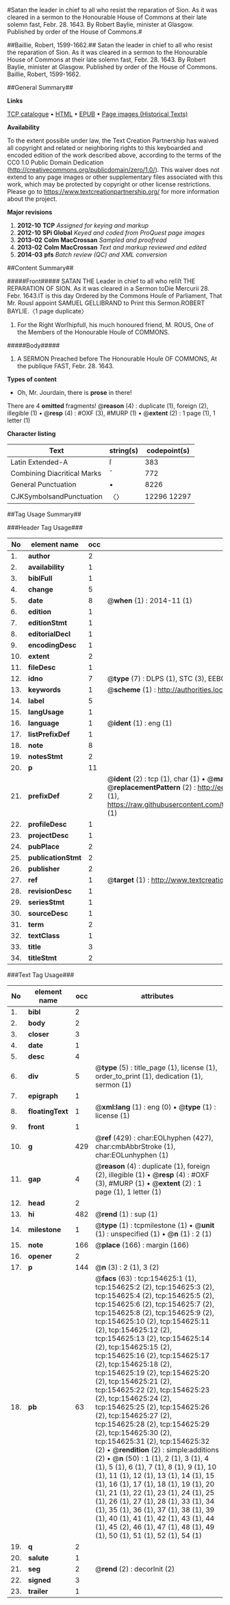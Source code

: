 #Satan the leader in chief to all who resist the reparation of Sion. As it was cleared in a sermon to the Honourable House of Commons at their late solemn fast, Febr. 28. 1643. By Robert Baylie, minister at Glasgow. Published by order of the House of Commons.#

##Baillie, Robert, 1599-1662.##
Satan the leader in chief to all who resist the reparation of Sion. As it was cleared in a sermon to the Honourable House of Commons at their late solemn fast, Febr. 28. 1643. By Robert Baylie, minister at Glasgow. Published by order of the House of Commons.
Baillie, Robert, 1599-1662.

##General Summary##

**Links**

[TCP catalogue](http://www.ota.ox.ac.uk/tcp/)  • 
[HTML](http://tei.it.ox.ac.uk/tcp/Texts-HTML/free/A77/A77480.html)  • 
[EPUB](http://tei.it.ox.ac.uk/tcp/Texts-EPUB/free/A77/A77480.epub) • 
[Page images (Historical Texts)](https://historicaltexts.jisc.ac.uk/eebo-99868799e)

**Availability**

To the extent possible under law, the Text Creation Partnership has waived all copyright and related or neighboring rights to this keyboarded and encoded edition of the work described above, according to the terms of the CC0 1.0 Public Domain Dedication (http://creativecommons.org/publicdomain/zero/1.0/). This waiver does not extend to any page images or other supplementary files associated with this work, which may be protected by copyright or other license restrictions. Please go to https://www.textcreationpartnership.org/ for more information about the project.

**Major revisions**

1. __2012-10__ __TCP__ *Assigned for keying and markup*
1. __2012-10__ __SPi Global__ *Keyed and coded from ProQuest page images*
1. __2013-02__ __Colm MacCrossan__ *Sampled and proofread*
1. __2013-02__ __Colm MacCrossan__ *Text and markup reviewed and edited*
1. __2014-03__ __pfs__ *Batch review (QC) and XML conversion*

##Content Summary##

#####Front#####
SATAN THE Leader in chief to all who reſiſt THE REPARATION OF SION. As it was cleared in a Sermon toDie Mercurii 28. Febr. 1643.IT is this day Ordered by the Commons Houſe of Parliament, That Mr. RousI appoint SAMUEL GELLIBRAND to Print this Sermon.ROBERT BAYLIE.〈1 page duplicate〉
1. For the Right Worſhipfull, his much honoured friend, M. ROUS, One of the Members of the Honourable Houſe of COMMONS.

#####Body#####

1. A SERMON Preached before The Honourable Houſe OF COMMONS, At the publique FAST, Febr. 28. 1643.

**Types of content**

  * Oh, Mr. Jourdain, there is **prose** in there!

There are 4 **omitted** fragments! 
 @__reason__ (4) : duplicate (1), foreign (2), illegible (1)  •  @__resp__ (4) : #OXF (3), #MURP (1)  •  @__extent__ (2) : 1 page (1), 1 letter (1)

**Character listing**


|Text|string(s)|codepoint(s)|
|---|---|---|
|Latin Extended-A|ſ|383|
|Combining             Diacritical Marks|̄|772|
|General Punctuation|•|8226|
|CJKSymbolsandPunctuation|〈〉|12296 12297|

##Tag Usage Summary##

###Header Tag Usage###

|No|element name|occ|attributes|
|---|---|---|---|
|1.|__author__|2||
|2.|__availability__|1||
|3.|__biblFull__|1||
|4.|__change__|5||
|5.|__date__|8| @__when__ (1) : 2014-11 (1)|
|6.|__edition__|1||
|7.|__editionStmt__|1||
|8.|__editorialDecl__|1||
|9.|__encodingDesc__|1||
|10.|__extent__|2||
|11.|__fileDesc__|1||
|12.|__idno__|7| @__type__ (7) : DLPS (1), STC (3), EEBO-CITATION (1), PROQUEST (1), VID (1)|
|13.|__keywords__|1| @__scheme__ (1) : http://authorities.loc.gov/ (1)|
|14.|__label__|5||
|15.|__langUsage__|1||
|16.|__language__|1| @__ident__ (1) : eng (1)|
|17.|__listPrefixDef__|1||
|18.|__note__|8||
|19.|__notesStmt__|2||
|20.|__p__|11||
|21.|__prefixDef__|2| @__ident__ (2) : tcp (1), char (1)  •  @__matchPattern__ (2) : ([0-9\-]+):([0-9IVX]+) (1), (.+) (1)  •  @__replacementPattern__ (2) : http://eebo.chadwyck.com/downloadtiff?vid=$1&page=$2 (1), https://raw.githubusercontent.com/textcreationpartnership/Texts/master/tcpchars.xml#$1 (1)|
|22.|__profileDesc__|1||
|23.|__projectDesc__|1||
|24.|__pubPlace__|2||
|25.|__publicationStmt__|2||
|26.|__publisher__|2||
|27.|__ref__|1| @__target__ (1) : http://www.textcreationpartnership.org/docs/. (1)|
|28.|__revisionDesc__|1||
|29.|__seriesStmt__|1||
|30.|__sourceDesc__|1||
|31.|__term__|2||
|32.|__textClass__|1||
|33.|__title__|3||
|34.|__titleStmt__|2||


###Text Tag Usage###

|No|element name|occ|attributes|
|---|---|---|---|
|1.|__bibl__|2||
|2.|__body__|2||
|3.|__closer__|3||
|4.|__date__|1||
|5.|__desc__|4||
|6.|__div__|5| @__type__ (5) : title_page (1), license (1), order_to_print (1), dedication (1), sermon (1)|
|7.|__epigraph__|1||
|8.|__floatingText__|1| @__xml:lang__ (1) : eng (0)  •  @__type__ (1) : license (1)|
|9.|__front__|1||
|10.|__g__|429| @__ref__ (429) : char:EOLhyphen (427), char:cmbAbbrStroke (1), char:EOLunhyphen (1)|
|11.|__gap__|4| @__reason__ (4) : duplicate (1), foreign (2), illegible (1)  •  @__resp__ (4) : #OXF (3), #MURP (1)  •  @__extent__ (2) : 1 page (1), 1 letter (1)|
|12.|__head__|2||
|13.|__hi__|482| @__rend__ (1) : sup (1)|
|14.|__milestone__|1| @__type__ (1) : tcpmilestone (1)  •  @__unit__ (1) : unspecified (1)  •  @__n__ (1) : 2 (1)|
|15.|__note__|166| @__place__ (166) : margin (166)|
|16.|__opener__|2||
|17.|__p__|144| @__n__ (3) : 2 (1), 3 (2)|
|18.|__pb__|63| @__facs__ (63) : tcp:154625:1 (1), tcp:154625:2 (2), tcp:154625:3 (2), tcp:154625:4 (2), tcp:154625:5 (2), tcp:154625:6 (2), tcp:154625:7 (2), tcp:154625:8 (2), tcp:154625:9 (2), tcp:154625:10 (2), tcp:154625:11 (2), tcp:154625:12 (2), tcp:154625:13 (2), tcp:154625:14 (2), tcp:154625:15 (2), tcp:154625:16 (2), tcp:154625:17 (2), tcp:154625:18 (2), tcp:154625:19 (2), tcp:154625:20 (2), tcp:154625:21 (2), tcp:154625:22 (2), tcp:154625:23 (2), tcp:154625:24 (2), tcp:154625:25 (2), tcp:154625:26 (2), tcp:154625:27 (2), tcp:154625:28 (2), tcp:154625:29 (2), tcp:154625:30 (2), tcp:154625:31 (2), tcp:154625:32 (2)  •  @__rendition__ (2) : simple:additions (2)  •  @__n__ (50) : 1 (1), 2 (1), 3 (1), 4 (1), 5 (1), 6 (1), 7 (1), 8 (1), 9 (1), 10 (1), 11 (1), 12 (1), 13 (1), 14 (1), 15 (1), 16 (1), 17 (1), 18 (1), 19 (1), 20 (1), 21 (1), 22 (1), 23 (1), 24 (1), 25 (1), 26 (1), 27 (1), 28 (1), 33 (1), 34 (1), 35 (1), 36 (1), 37 (1), 38 (1), 39 (1), 40 (1), 41 (1), 42 (1), 43 (1), 44 (1), 45 (2), 46 (1), 47 (1), 48 (1), 49 (1), 50 (1), 51 (1), 52 (1), 54 (1)|
|19.|__q__|2||
|20.|__salute__|1||
|21.|__seg__|2| @__rend__ (2) : decorInit (2)|
|22.|__signed__|3||
|23.|__trailer__|1||
